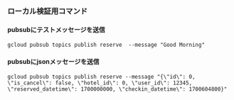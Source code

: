 ### ローカル検証用コマンド

#### pubsubにテストメッセージを送信

```gcloud
gcloud pubsub topics publish reserve  --message "Good Morning"
```

#### pubsubにjsonメッセージを送信
```gcloud
gcloud pubsub topics publish reserve --message "{\"id\": 0, \"is_cancel\": false, \"hotel_id\": 0, \"user_id\": 12345, \"reserved_datetime\": 1700000000, \"checkin_datetime\": 1700604800}"
```

